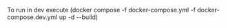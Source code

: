 To run in dev execute (docker compose -f docker-compose.yml -f docker-compose.dev.yml up -d --build)
